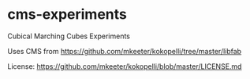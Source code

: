 # cms-experiments

Cubical Marching Cubes Experiments

Uses CMS from https://github.com/mkeeter/kokopelli/tree/master/libfab

License: https://github.com/mkeeter/kokopelli/blob/master/LICENSE.md
